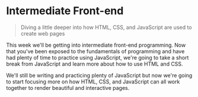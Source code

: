 # Intermediate Front-end

> Diving a little deeper into how HTML, CSS, and JavaScript are used to create web pages

This week we'll be getting into intermediate front-end programming. Now that you've been exposed to the fundamentals of programming and have had plenty of time to practice using JavaScript, we're going to take a short break from JavaScript and learn more about how to use HTML and CSS.

We'll still be writing and practicing plenty of JavaScript but now we're going to start focusing more on how HTML, CSS, and JavaScript can all work together to render beautiful and interactive pages.
